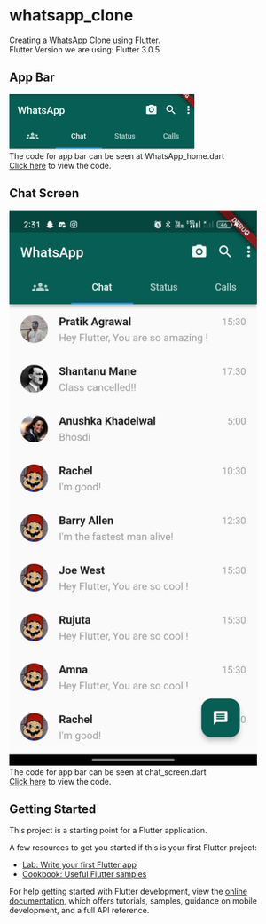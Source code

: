 # whatsapp_clone

Creating a WhatsApp Clone using Flutter. <br>
Flutter Version we are using: Flutter 3.0.5

## App Bar

<img src="assets/app_bar.jpg" height = "100px"><br>
The code for app bar can be seen at WhatsApp_home.dart <br>
<a href="lib/WhatsApp_home.dart">Click here</a> to view the code.

## Chat Screen

<img src="assets/chat_screen.jpg" height="1000px"><br>
The code for app bar can be seen at chat_screen.dart <br>
<a href="lib/pages/chat_screen.dart">Click here</a> to view the code.

## Getting Started

This project is a starting point for a Flutter application.

A few resources to get you started if this is your first Flutter project:

- [Lab: Write your first Flutter app](https://docs.flutter.dev/get-started/codelab)
- [Cookbook: Useful Flutter samples](https://docs.flutter.dev/cookbook)

For help getting started with Flutter development, view the
[online documentation](https://docs.flutter.dev/), which offers tutorials, samples, guidance on
mobile development, and a full API reference.
